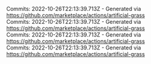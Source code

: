 Commits: 2022-10-26T22:13:39.713Z - Generated via https://github.com/marketplace/actions/artificial-grass
<br>
Commits: 2022-10-26T22:13:39.713Z - Generated via https://github.com/marketplace/actions/artificial-grass
<br>
Commits: 2022-10-26T22:13:39.713Z - Generated via https://github.com/marketplace/actions/artificial-grass
<br>
Commits: 2022-10-26T22:13:39.713Z - Generated via https://github.com/marketplace/actions/artificial-grass
<br>
